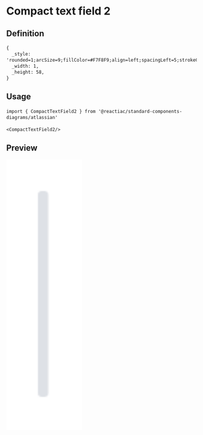 # Compact text field 2

## Definition

```
{
  _style: 'rounded=1;arcSize=9;fillColor=#F7F8F9;align=left;spacingLeft=5;strokeColor=#DEE1E6;html=1;strokeWidth=2;fontColor=#596780;fontSize=12',
  _width: 1,
  _height: 58,
}
```

## Usage

```
import { CompactTextField2 } from '@reactiac/standard-components-diagrams/atlassian'

<CompactTextField2/>
```

## Preview

<img src="./compact-text-field-2.png" width="200"/>
